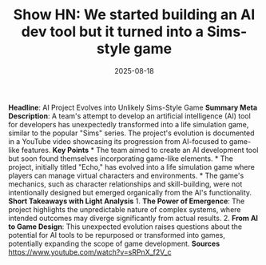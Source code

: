 ﻿---
title: 'Show HN: We started building an AI dev tool but it turned into a Sims-style
  game'
date: '2025-08-18'
category: Markets
summary: ''
slug: show hn we started building an ai dev tool but it turned int
source_urls:
- https://www.youtube.com/watch?v=sRPnX_f2V_c
seo:
  title: 'Show HN: We started building an AI dev tool but it turned into a Sims-style
    game | Hash n Hedge'
  description: ''
  keywords:
  - news
  - markets
  - brief
---

**Headline**: AI Project Evolves into Unlikely Sims-Style Game  **Summary Meta Description**: A team's attempt to develop an artificial intelligence (AI) tool for developers has unexpectedly transformed into a life simulation game, similar to the popular "Sims" series. The project's evolution is documented in a YouTube video showcasing its progression from AI-focused to game-like features.  **Key Points**  * The team aimed to create an AI development tool but soon found themselves incorporating game-like elements. * The project, initially titled "Echo," has evolved into a life simulation game where players can manage virtual characters and environments. * The game's mechanics, such as character relationships and skill-building, were not intentionally designed but emerged organically from the AI's functionality.  **Short Takeaways with Light Analysis**  1. **The Power of Emergence**: The project highlights the unpredictable nature of complex systems, where intended outcomes may diverge significantly from actual results. 2. **From AI to Game Design**: This unexpected evolution raises questions about the potential for AI tools to be repurposed or transformed into games, potentially expanding the scope of game development.  **Sources**  https://www.youtube.com/watch?v=sRPnX_f2V_c 
